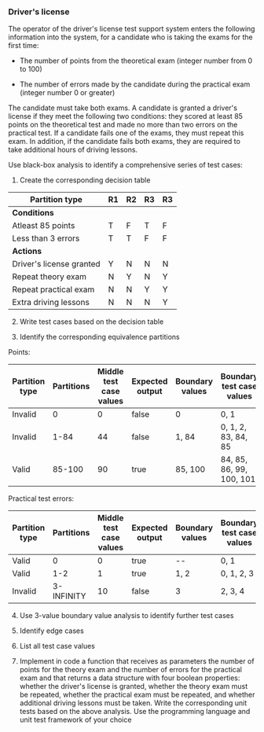### Driver's license

The operator of the driver's license test support system enters the following information into the system, for a candidate who is taking the exams for the first time:

-   The number of points from the theoretical exam (integer number from 0 to 100)

-   The number of errors made by the candidate during the practical exam (integer number 0 or greater)

The candidate must take both exams. A candidate is granted a driver's license if they meet the following two conditions: they scored at least 85 points on the theoretical test and made no more than two errors on the practical test. If a candidate fails one of the exams, they must repeat this exam. In addition, if the candidate fails both exams, they are required to take additional hours of driving lessons.

Use black-box analysis to identify a comprehensive series of test cases:

1. Create the corresponding decision table

| Partition type           | R1  | R2  | R3  | R3  |
| ------------------------ | --- | --- | --- | --- |
| **Conditions**           |     |     |     |     |
| Atleast 85 points        | T   | F   | T   | F   |
| Less than 3 errors       | T   | T   | F   | F   |
| **Actions**              |     |     |     |     |
| Driver's license granted | Y   | N   | N   | N   |
| Repeat theory exam       | N   | Y   | N   | Y   |
| Repeat practical exam    | N   | N   | Y   | Y   |
| Extra driving lessons    | N   | N   | N   | Y   |

2. Write test cases based on the decision table

3. Identify the corresponding equivalence partitions

Points:

| Partition type | Partitions | Middle test case values | Expected output | Boundary values | Boundary test case values |
| -------------- | ---------- | ----------------------- | --------------- | --------------- | ------------------------- |
| Invalid        | 0          | 0                       | false           | 0               | 0, 1                      |
| Invalid        | 1-84       | 44                      | false           | 1, 84           | 0, 1, 2, 83, 84, 85       |
| Valid          | 85-100     | 90                      | true            | 85, 100         | 84, 85, 86, 99, 100, 101  |

Practical test errors:

| Partition type | Partitions | Middle test case values | Expected output | Boundary values | Boundary test case values |
| -------------- | ---------- | ----------------------- | --------------- | --------------- | ------------------------- |
| Valid          | 0          | 0                       | true            | --              | 0, 1                      |
| Valid          | 1-2        | 1                       | true            | 1, 2            | 0, 1, 2, 3                |
| Invalid        | 3-INFINITY | 10                      | false           | 3               | 2, 3, 4                   |

4. Use 3-value boundary value analysis to identify further test cases

5. Identify edge cases
6. List all test case values
7. Implement in code a function that receives as parameters the number of points for the theory exam and the number of errors for the practical exam and that returns a data structure with four boolean properties: whether the driver's license is granted, whether the theory exam must be repeated, whether the practical exam must be repeated, and whether additional driving lessons must be taken. Write the corresponding unit tests based on the above analysis. Use the programming language and unit test framework of your choice
